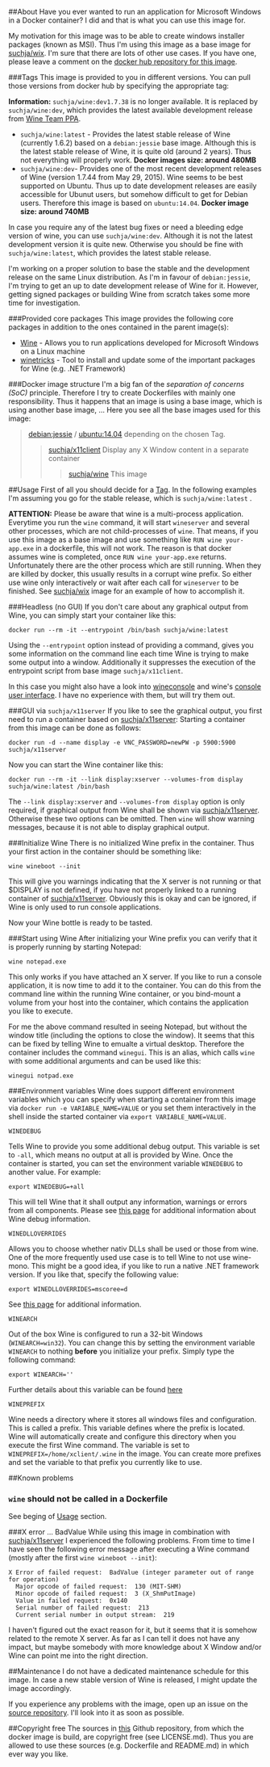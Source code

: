 ##About
Have you ever wanted to run an application for Microsoft Windows in a Docker container? I did and that is what you can use this image for.

My motivation for this image was to be able to create windows installer packages (known as MSI). Thus I'm using this image as a base image for [suchja/wix](https://registry.hub.docker.com/u/suchja/wix/). I'm sure that there are lots of other use cases. If you have one, please leave a comment on the [docker hub repository for this image](https://registry.hub.docker.com/u/suchja/wine/).

###Tags
This image is provided to you in different versions. You can pull those versions from docker hub by specifying the appropriate tag:

**Information:** `suchja/wine:dev1.7.38` is no longer available. It is replaced by `suchja/wine:dev`, which provides the latest available development release from [Wine Team PPA](https://launchpad.net/~ubuntu-wine/+archive/ubuntu/ppa). 

- `suchja/wine:latest` - Provides the latest stable release of Wine (currently 1.6.2) based on a `debian:jessie` base image. Although this is the latest stable release of Wine, it is quite old (around 2 years). Thus not everything will properly work. **Docker images size: around 480MB**
- `suchja/wine:dev`- Provides one of the most recent development releases of Wine (version 1.7.44 from May 29, 2015). Wine seems to be best supported on Ubuntu. Thus up to date development releases are easily accessible for Ubunut users, but somehow difficult to get for Debian users. Therefore this image is based on `ubuntu:14.04`. **Docker image size: around 740MB**

In case you require any of the latest bug fixes or need a bleeding edge version of wine, you can use `suchja/wine:dev`. Although it is not the latest development version it is quite new. Otherwise you should be fine with `suchja/wine:latest`, which provides the latest stable release.

I'm working on a proper solution to base the stable and the development release on the same Linux distribution. As I'm in favour of `debian:jessie`, I'm trying to get an up to date development release of Wine for it. However, getting signed packages or building Wine from scratch takes some more time for investigation.

###Provided core packages
This image provides the following core packages in addition to the ones contained in the parent image(s):

- [Wine](https://www.winehq.org) - Allows you to run applications developed for Microsoft Windows on a Linux machine
- [winetricks](http://www.winetricks.org) - Tool to install and update some of the important packages for Wine (e.g. .NET Framework)

###Docker image structure
I'm a big fan of the *separation of concerns (SoC)* principle. Therefore I try to create Dockerfiles with mainly one responsibility. Thus it happens that an image is using a base image, which is using another base image, ... Here you see all the base images used for this image:

> [debian:jessie](https://github.com/tianon/docker-brew-debian/blob/188b27233cedf32048ee12378e8f8c6fc0fc0cb4/jessie/Dockerfile) / [ubuntu:14.04](https://github.com/tianon/docker-brew-ubuntu-core/blob/7fef77c821d7f806373c04675358ac6179eaeaf3/trusty/Dockerfile) depending on the chosen Tag.
>>[suchja/x11client](https://registry.hub.docker.com/u/suchja/x11client/dockerfile/) Display any X Window content in a separate container
>>>[suchja/wine](https://registry.hub.docker.com/u/suchja/wine/dockerfile/) This image

##Usage
First of all you should decide for a [Tag](###Tags). In the following examples I'm assuming you go for the stable release, which is `suchja/wine:latest`
.

**ATTENTION:** Please be aware that wine is a multi-process application. Everytime you run the `wine` command, it will start `wineserver` and several other processes, which are not child-processes of `wine`. That means, if you use this image as a base image and use something like `RUN wine your-app.exe` in a dockerfile, this will not work. The reason is that docker assumes wine is completed, once `RUN wine your-app.exe` returns. Unfortunately there are the other process which are still running. When they are killed by docker, this usually results in a corrupt wine prefix. So either use wine only interactively or wait after each call for `wineserver` to be finished. See [suchja/wix](https://registry.hub.docker.com/u/suchja/wix/) image for an example of how to accomplish it.

###Headless (no GUI)
If you don't care about any graphical output from Wine, you can simply start your container like this:

`docker run --rm -it --entrypoint /bin/bash suchja/wine:latest`

Using the `--entrypoint` option instead of providing a command, gives you some information on the command line each time Wine is trying to make some output into a window. Additionally it suppresses the execution of the entrypoint script from base image `suchja/x11client`.

In this case you might also have a look into [wineconsole](http://wine-wiki.org/index.php/Wineconsole) and wine's [console user interface](https://www.winehq.org/site/docs/wineusr-guide/cui-programs). I have no experience with them, but will try them out.

###GUI via `suchja/x11server`
If you like to see the graphical output, you first need to run a container based on [suchja/x11server](https://registry.hub.docker.com/u/suchja/x11server/):
Starting a container from this image can be done as follows:

`docker run -d --name display -e VNC_PASSWORD=newPW -p 5900:5900 suchja/x11server`

Now you can start the Wine container like this:

`docker run --rm -it --link display:xserver --volumes-from display suchja/wine:latest /bin/bash`

The `--link display:xserver` and `--volumes-from display` option is only required, if graphical output from Wine shall be shown via [suchja/x11server](https://registry.hub.docker.com/u/suchja/x11server/). Otherwise these two options can be omitted. Then `wine` will show warning messages, because it is not able to display graphical output.

###Initialize Wine
There is no initialized Wine prefix in the container. Thus your first action in the container should be something like:

`wine wineboot --init`

This will give you warnings indicating that the X server is not running or that $DISPLAY is not defined, if you have not properly linked to a running container of [suchja/x11server](https://registry.hub.docker.com/u/suchja/x11server/). Obviously this is okay and can be ignored, if Wine is only used to run console applications.

Now your Wine bottle is ready to be tasted.

###Start using Wine
After initializing your Wine prefix you can verify that it is properly running by starting Notepad:

`wine notepad.exe`

This only works if you have attached an X server. If you like to run a console application, it is now time to add it to the container. You can do this from the command line within the running Wine container, or you bind-mount a volume from your host into the container, which contains the application you like to execute.

For me the above command resulted in seeing Notepad, but without the window title (including the options to close the window). It seems that this can be fixed by telling Wine to emualte a virtual desktop. Therefore the container includes the command `winegui`. This is an alias, which calls `wine` with some additional arguments and can be used like this:

`winegui notpad.exe`

###Environment variables
Wine does support different environment variables which you can specify when starting a container from this image via `docker run -e VARIABLE_NAME=VALUE` or you set them interactively in the shell inside the started container via `export VARIABLE_NAME=VALUE`.

`WINEDEBUG`

Tells Wine to provide you some additional debug output. This variable is set to `-all`, which means no output at all is provided by Wine. Once the container is started, you can set the environment variable `WINEDEBUG` to another value. For example:

`export WINEDEBUG=+all`

This will tell Wine that it shall output any information, warnings or errors from all components. Please see [this page](http://wiki.winehq.org/DebugChannels) for additional information about Wine debug information.

`WINEDLLOVERRIDES`

Allows you to choose whether nativ DLLs shall be used or those from wine. One of the more frequently used use case is to tell Wine to not use wine-mono. This might be a good idea, if you like to run a native .NET framework version. If you like that, specify the following value:

`export WINEDLLOVERRIDES=mscoree=d`

See [this page](https://www.winehq.org/docs/wineusr-guide/x258) for additional information.

`WINEARCH`

Out of the box Wine is configured to run a 32-bit Windows (`WINEARCH=win32`). You can change this by setting the environment variable `WINEARCH` to nothing **before** you initialize your prefix. Simply type the following command:

`export WINEARCH=''`

Further details about this variable can be found [here](https://wiki.archlinux.org/index.php/Wine#WINEARCH)

`WINEPREFIX`

Wine needs a directory where it stores all windows files and configuration. This is called a prefix. This variable defines where the prefix is located. Wine will automatically create and configure this directory when you execute the first Wine command. The variable is set to `WINEPREFIX=/home/xclient/.wine` in the image. You can create more prefixes and set the variable to that prefix you currently like to use.

##Known problems

### `wine` should not be called in a Dockerfile
See beging of [Usage](##Usage) section.

###X error ... BadValue
While using this image in combination with [suchja/x11server](https://registry.hub.docker.com/u/suchja/x11server/) I experienced the following problems.
From time to time I have seen the following error message after executing a Wine command (mostly after the first `wine wineboot --init`):

```
X Error of failed request:  BadValue (integer parameter out of range for operation)
  Major opcode of failed request:  130 (MIT-SHM)
  Minor opcode of failed request:  3 (X_ShmPutImage)
  Value in failed request:  0x140
  Serial number of failed request:  213
  Current serial number in output stream:  219
```

I haven't figured out the exact reason for it, but it seems that it is somehow related to the remote X server. As far as I can tell it does not have any impact, but maybe somebody with more knowledge about X Window and/or Wine can point me into the right direction.

##Maintenance
I do not have a dedicated maintenance schedule for this image. In case a new stable version of Wine is released, I might update the image accordingly.

If you experience any problems with the image, open up an issue on the [source repository](https://github.com/suchja/wine). I'll look into it as soon as possible.

##Copyright free
The sources in [this](https://github.com/suchja/wine) Github repository, from which the docker image is build, are copyright free (see LICENSE.md). Thus you are allowed to use these sources (e.g. Dockerfile and README.md) in which ever way you like.
